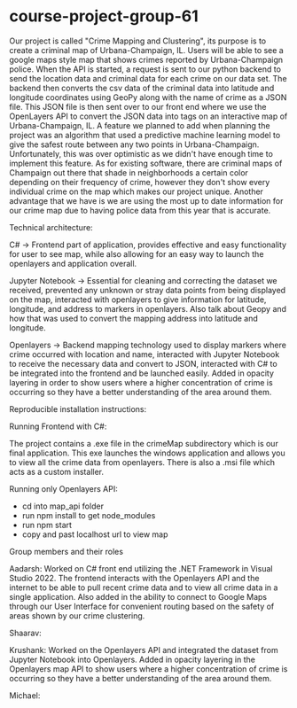 # course-project-group-61

Our project is called "Crime Mapping and Clustering", its purpose is to create a criminal map of Urbana-Champaign, IL. Users will be able to see a google maps style map that shows crimes reported by Urbana-Champaign police. When the 
API is started, a request is sent to our python backend to send the location data and criminal data for each crime on our data set. The backend then converts the
csv data of the criminal data into latitude and longitude coordinates using GeoPy along with the name of crime as a JSON file. This JSON file is then sent over to our front end where we use the OpenLayers API to convert the JSON data into tags on an interactive map of Urbana-Champaign, IL. A feature we planned to add when planning the project was an algorithm that used a predictive machine learning model to give the safest route between any two points in Urbana-Champaign. Unfortunately, this was over optimistic as we didn't have enough time to implement this feature. As for existing software, there are criminal maps of Champaign out there that shade in neighborhoods a certain color depending on their frequency of crime, however they don't show every individual crime on the map which makes our project unique. Another advantage that we have is we are using the most up to date information for our crime map due to having police data from this year that is accurate.



Technical architecture:

C# -> Frontend part of application, provides effective and easy functionality for user to see map, while also allowing for an easy way to launch the openlayers and application overall.

Jupyter Notebook -> Essential for cleaning and correcting the dataset we received, prevented any unknown or stray data points from being displayed on the map, interacted with openlayers to give information for latitude, longitude, and address to markers in openlayers. Also talk about Geopy and how that was used to convert the mapping address into latitude and longitude.

Openlayers -> Backend mapping technology used to display markers where crime occurred with location and name, interacted with Jupyter Notebook to receive the necessary data and convert to JSON, interacted with C# to be integrated into the frontend and be launched easily. Added in opacity layering in order to show users where a higher concentration of crime is occurring so they have a better understanding of the area around them.


Reproducible installation instructions:

Running Frontend with C#:

The project contains a .exe file in the crimeMap subdirectory which is our final application. This exe launches the windows application and allows you to view all the crime data from openlayers. There is also a .msi file which acts as a custom installer.

Running only Openlayers API:

- cd into map_api folder
- run npm install to get node_modules
- run npm start
- copy and past localhost url to view map

Group members and their roles

Aadarsh: Worked on C# front end utilizing the .NET Framework in Visual Studio 2022. The frontend interacts with the Openlayers API and the internet to be able to pull recent crime data and to view all crime data in a single application. Also added in the ability to connect to Google Maps through our User Interface for convenient routing based on the safety of areas shown by our crime clustering.

Shaarav: 

Krushank: Worked on the Openlayers API and integrated the dataset from Jupyter Notebook into Openlayers. Added in opacity layering in the Openlayers map API to show users where a higher concentration of crime is occurring so they have a better understanding of the area around them.

Michael:



